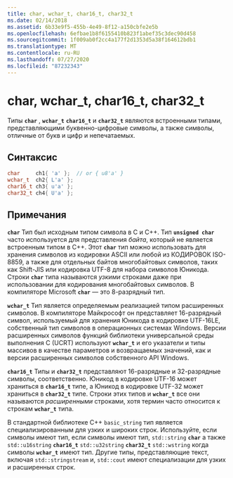 ```yaml
---
title: char, wchar_t, char16_t, char32_t
ms.date: 02/14/2018
ms.assetid: 6b33e9f5-455b-4e49-8f12-a150cbfe2e5b
ms.openlocfilehash: 6efbae1b8f6155410b823f1abef35c3dec90d458
ms.sourcegitcommit: 1f009ab0f2cc4a177f2d1353d5a38f164612bdb1
ms.translationtype: MT
ms.contentlocale: ru-RU
ms.lasthandoff: 07/27/2020
ms.locfileid: "87232343"
---
```

# <a name="char-wchar_t-char16_t-char32_t"></a>char, wchar_t, char16_t, char32_t

Типы **`char`** , **`wchar_t`** **`char16_t`** и **`char32_t`** являются встроенными типами, представляющими буквенно-цифровые символы, а также символы, отличные от букв и цифр и непечатаемых.

## <a name="syntax"></a>Синтаксис

```cpp
char     ch1{ 'a' };  // or { u8'a' }
wchar_t  ch2{ L'a' };
char16_t ch3{ u'a' };
char32_t ch4{ U'a' };
```

## <a name="remarks"></a>Примечания

**`char`** Тип был исходным типом символа в C и C++. Тип **`unsigned char`** часто используется для представления *байта*, который не является встроенным типом в C++. Этот **`char`** тип можно использовать для хранения символов из кодировки ASCII или любой из КОДИРОВОК ISO-8859, а также для отдельных байтов многобайтовых символов, таких как Shift-JIS или кодировка UTF-8 для набора символов Юникода. Строки **`char`** типа называются *узкими* строками даже при использовании для кодирования многобайтовых символов. В компиляторе Microsoft **`char`** — это 8-разрядный тип.

**`wchar_t`** Тип является определяемым реализацией типом расширенных символов. В компиляторе Майкрософт он представляет 16-разрядный символ, используемый для хранения Юникода в кодировке UTF-16LE, собственный тип символов в операционных системах Windows. Версии расширенных символов функций библиотеки универсальной среды выполнения C (UCRT) используют **`wchar_t`** и его указатели и типы массивов в качестве параметров и возвращаемых значений, как и версии расширенных символов собственного API Windows.

**`char16_t`** Типы и **`char32_t`** представляют 16-разрядные и 32-разрядные символы, соответственно. Юникод в кодировке UTF-16 может храниться в **`char16_t`** типе, а Юникод в кодировке UTF-32 может храниться в **`char32_t`** типе. Строки этих типов и **`wchar_t`** все они называются *расширенными* строками, хотя термин часто относится к строкам **`wchar_t`** типа.

В стандартной библиотеке C++ `basic_string` тип является специализированным для узких и широких строк. Используйте, если символы имеют тип, если символы имеют тип, `std::string` **`char`** а также `std::u16string` **`char16_t`** `std::u32string` **`char32_t`** `std::wstring` когда символы **`wchar_t`** имеют тип. Другие типы, представляющие текст, включая `std::stringstream` и, `std::cout` имеют специализации для узких и расширенных строк.
